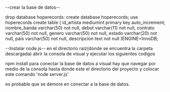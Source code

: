 --crear la base de datos--

drop database hoperecords:
create database hoperecords;
use hoperecords
create table
(
id_artista mediumint primary key auto_increment;
nombre_banda varchar(50) not null,
debut varchar(11) not null,
contrato varchar(50) not null,
genero varchar(50) not null,
estado varchar(20) not null,
pais varchar(50) not null,
descripcion text not null
)ENGINE=InnoDB;


--Instalar node.js--
en el directorio raíz(donde se encuentra la carpeta descargada) abrir la consola de visual y ejecutar los siguientes codigos

npm install
para conectar la base de datos a visual hay que navegar por medio de la consola hasta donde este el directorio del proyecto y colocar este comando 'node server.js'

es probable que se demore en conectar a la base de datos.
